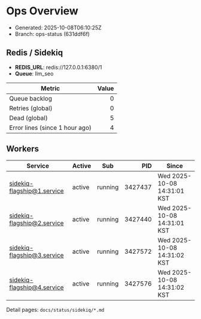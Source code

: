 # Ops Overview

- Generated: 2025-10-08T06:10:25Z
- Branch: ops-status (631ddf6f)

## Redis / Sidekiq
- **REDIS_URL**: redis://127.0.0.1:6380/1
- **Queue**: llm_seo

| Metric | Value |
|---|---:|
| Queue backlog | 0 |
| Retries (global) | 0 |
| Dead (global) | 5 |
| Error lines (since 1 hour ago) | 4 |

## Workers
| Service | Active | Sub | PID | Since |
|---|---|---|---:|---|
| sidekiq-flagship@1.service | active | running | 3427437 | Wed 2025-10-08 14:31:01 KST |
| sidekiq-flagship@2.service | active | running | 3427440 | Wed 2025-10-08 14:31:01 KST |
| sidekiq-flagship@3.service | active | running | 3427572 | Wed 2025-10-08 14:31:02 KST |
| sidekiq-flagship@4.service | active | running | 3427576 | Wed 2025-10-08 14:31:02 KST |

Detail pages: `docs/status/sidekiq/*.md`
